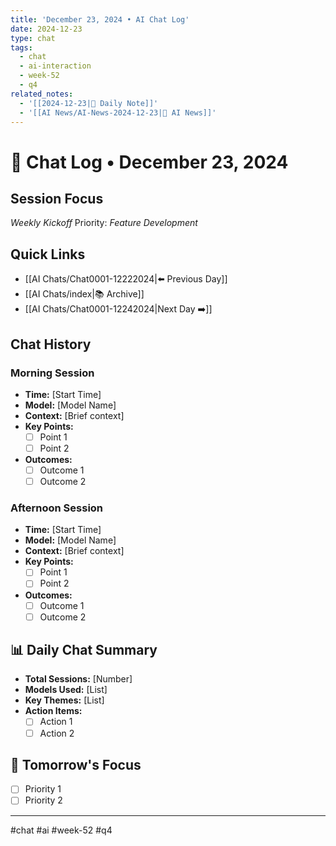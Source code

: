 ```yaml
---
title: 'December 23, 2024 • AI Chat Log'
date: 2024-12-23
type: chat
tags:
  - chat
  - ai-interaction
  - week-52
  - q4
related_notes:
  - '[[2024-12-23|📝 Daily Note]]'
  - '[[AI News/AI-News-2024-12-23|🤖 AI News]]'
---
```

# 💬 Chat Log • December 23, 2024

## Session Focus
*Weekly Kickoff*
Priority: *Feature Development*

## Quick Links
- [[AI Chats/Chat0001-12222024|⬅️ Previous Day]]
- [[AI Chats/index|📚 Archive]]
- [[AI Chats/Chat0001-12242024|Next Day ➡️]]

## Chat History

### Morning Session
- **Time:** [Start Time]
- **Model:** [Model Name]
- **Context:** [Brief context]
- **Key Points:**
  - [ ] Point 1
  - [ ] Point 2
- **Outcomes:**
  - [ ] Outcome 1
  - [ ] Outcome 2

### Afternoon Session
- **Time:** [Start Time]
- **Model:** [Model Name]
- **Context:** [Brief context]
- **Key Points:**
  - [ ] Point 1
  - [ ] Point 2
- **Outcomes:**
  - [ ] Outcome 1
  - [ ] Outcome 2

## 📊 Daily Chat Summary
- **Total Sessions:** [Number]
- **Models Used:** [List]
- **Key Themes:** [List]
- **Action Items:**
  - [ ] Action 1
  - [ ] Action 2

## 🎯 Tomorrow's Focus
- [ ] Priority 1
- [ ] Priority 2

---
#chat #ai #week-52 #q4